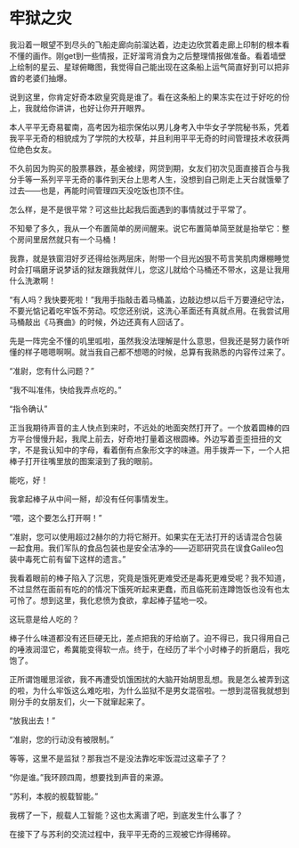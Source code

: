 <!--chapter name: 牢狱之灾-->

<!--book name: 开局就拥有一支无敌舰队的我想要过平淡生活-->

<!--author: MosHu-->

<!--upstream: 2.1-->

# 牢狱之灾

我沿着一眼望不到尽头的飞船走廊向前溜达着，边走边欣赏着走廊上印制的根本看不懂的画作。刚get到一些情报，正好溜弯消食为之后整理情报做准备。看着墙壁上绘制的星云、星球俯瞰图，我觉得自己能出现在这条船上运气简直好到可以把非酋的老婆们抽爆。

说到这里，你肯定好奇本欧皇究竟是谁了。看在这条船上的果冻实在过于好吃的份上，我就给你讲讲，也好让你开开眼界。

本人平平无奇易翟南，高考因为祖宗保佑以男儿身考入中华女子学院秘书系，凭着我平平无奇的相貌成为了学院的大校草，并且利用平平无奇的时间管理技术收获两位绝色女友。

不久前因为购买的股票暴跌，基金被绿，网贷到期，女友们初次见面直接百合与我分手等一系列平平无奇的事件到天台上思考人生，没想到自己刚走上天台就饿晕了过去——也是，再能时间管理四天没吃饭也顶不住。

怎么样，是不是很平常？可这些比起我后面遇到的事情就过于平常了。

不知晕了多久，我从一个布置简单的房间醒来。说它布置简单简至就是抬举它：整个房间里居然就只有一个马桶！

我靠，就是铁窗泪好歹还得给张两层床，附带一个目光凶狠不苟言笑肌肉爆棚睡觉时会打嗝磨牙说梦话的狱友跟我就伴儿，您这儿就给个马桶还不带水，这是让我用什么洗漱啊！

“有人吗？我快要死啦！”我用手指敲击着马桶盖，边敲边想以后千万要遵纪守法，不要光惦记着吃牢饭不劳动。哎您还别说，这洗心革面还有真就点用。在我尝试用马桶敲出《马赛曲》的时候，外边还真有人回话了。

先是一阵完全不懂的叽里呱啦，虽然我没法理解是什么意思，但我还是努力装作听懂的样子嗯嗯啊啊。就当我自己都不想嗯的时候，总算有我熟悉的内容传过来了。

“准尉，您有什么问题？”

“我不叫准伟，快给我弄点吃的。”

“指令确认”

正当我期待声音的主人快点到来时，不远处的地面突然打开了。一个放着圆棒的四方平台慢慢升起，我爬上前去，好奇地打量着这根圆棒。外边写着歪歪扭扭的文字，不是我认知中的字母，看着倒有点象形文字的味道。用手拨弄一下，一个人把棒子打开往嘴里放的图案滚到了我的眼前。

能吃，好！

我拿起棒子从中间一掰，却没有任何事情发生。

“喂，这个要怎么打开啊！”

“准尉，您可以使用超过2赫尔的力将它掰开。如果实在无法打开的话请混合包装一起食用。我们军队的食品包装也是安全洁净的——迈耶研究员在误食Galileo包装中毒死亡前有留下这样的遗言。”

我看着眼前的棒子陷入了沉思，究竟是饿死更难受还是毒死更难受呢？我不知道，不过显然在面前有吃的的情况下饿死听起来更蠢，而且临死前连蹲饱饭也没有也太可怜了。想到这里，我化悲愤为食欲，拿起棒子猛地一咬。

这玩意是给人吃的？

棒子什么味道都没有还巨硬无比，差点把我的牙给崩了。迫不得已，我只得用自己的唾液润湿它，希冀能变得软一点。终于，在经历了半个小时棒子的折磨后，我吃饱了。

正所谓饱暖思淫欲，我不再遭受饥饿困扰的大脑开始胡思乱想。我是怎么被弄到这的啦，为什么牢饭这么难吃啦，为什么监狱不是男女混宿啦。一想到混宿我就想到刚分手的女朋友们，火一下就窜起来了。

“放我出去！”

“准尉，您的行动没有被限制。”

等等，这里不是监狱？那我岂不是没法靠吃牢饭混过这辈子了？

“你是谁。”我环顾四周，想要找到声音的来源。

“苏利，本舰的舰载智能。”

我楞了一下，舰载人工智能？这也太离谱了吧，到底发生什么事了？

在接下了与苏利的交流过程中，我平平无奇的三观被它炸得稀碎。
